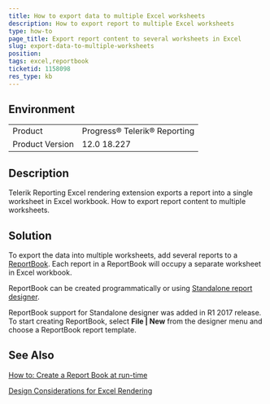 ```yaml
---
title: How to export data to multiple Excel worksheets
description: How to export report to multiple Excel worksheets
type: how-to
page_title: Export report content to several worksheets in Excel
slug: export-data-to-multiple-worksheets
position: 
tags: excel,reportbook
ticketid: 1158098
res_type: kb
---
```


## Environment
<table>
	<tr>
		<td>Product</td>
		<td>Progress® Telerik® Reporting</td>
	</tr>
	<tr>
		<td>Product Version</td>
		<td>12.0 18.227</td>
	</tr>
</table>


## Description

Telerik Reporting Excel rendering extension exports a report into a single worksheet in Excel workbook. How to export report content to multiple worksheets.

## Solution

To export the data into multiple worksheets, add several reports to a [ReportBook](../designing-reports-general-explanation).
Each report in a ReportBook will occupy a separate worksheet in Excel workbook.

ReportBook can be created programmatically or using [Standalone report designer](../standalone-report-designer).

ReportBook support for Standalone designer was added in R1 2017 release. To start creating ReportBook, select **File | New** from the designer menu and choose a ReportBook report template.

## See Also
[How to: Create a Report Book at run-time](../designing-reports-reportbook-creating-reportbook-run-time)

[Design Considerations for Excel Rendering](../designing-reports-considerations-excel)
